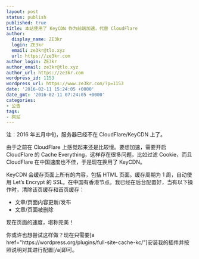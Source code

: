 ```yaml
---
layout: post
status: publish
published: true
title: 本站使用了 KeyCDN 作为前端加速，代替 CloudFlare
author:
  display_name: ZE3kr
  login: ZE3kr
  email: ze3kr@tlo.xyz
  url: https://ze3kr.com
author_login: ZE3kr
author_email: ze3kr@tlo.xyz
author_url: https://ze3kr.com
wordpress_id: 1153
wordpress_url: https://www.ze3kr.com/?p=1153
date: '2016-02-11 15:24:05 +0000'
date_gmt: '2016-02-11 07:24:05 +0000'
categories:
- 公告
tags:
- 网站
---
```

<p>注：2016 年五月中旬，服务器已经不在 CloudFlare/KeyCDN 上了。</p>
<p>由于之前在 CloudFlare 上感觉起来还是比较慢。要想加速，需要开启 CloudFlare 的 Cache Everything，这样存在很多问题，比如过滤 Cookie，而且 CloudFlare 在中国速度也不佳，于是现在换用了 KeyCDN。</p>
<p>KeyCDN 会缓存页面上所有的内容，包括 HTML 页面。缓存周期为 1 周，自动使用 Let’s Encrypt 的 SSL。在中国有香港节点。我已经在后台配置好，当有以下操作时，清除该页缓存和首页缓存：</p>
<ul>
<li>文章/页面内容更新/发布</li>
<li>文章/页面被删除</li>
</ul>
<p>现在页面的速度，堪称完美！</p>
<p>你或许也想尝试这样做？现在只需要[a href="https://wordpress.org/plugins/full-site-cache-kc/"]安装我的插件并按照说明对其进行配置[/a]即可。</p>
